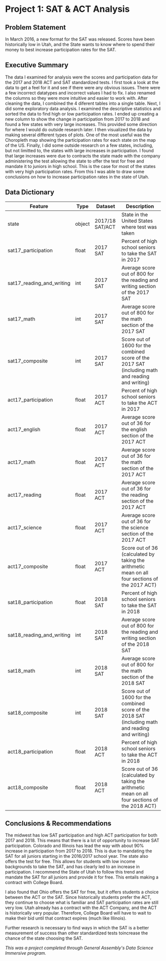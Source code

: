 # Project 1: SAT & ACT Analysis
## Problem Statement
In March 2016, a new format for the SAT was released. Scores have been historically low in Utah, and the State wants to know where to spend their money to best increase participation rates for the SAT.
## Executive Summary
The data I examined for analysis were the scores and participation data for the 2017 and 2018 ACT and SAT standardized tests. I first took a look at the data to get a feel for it and see if there were any obvious issues. There were a few incorrect datatypes and incorrect values I had to fix. I also renamed the columns so they were more intuitive and easier to work with. After cleaning the data, I combined the 4 diferent tables into a single table. Next, I did some exploratory data analysis. I examined the descriptive statistics and sorted the data to find high or low participation rates. I ended up creating a new column to show the change in participation from 2017 to 2018 and found a few states with very large increases. This provided some direction for where I would do outside research later. I then visualized the data by making several different types of plots. One of the most useful was the Choropleth map showing the participation rates for each state on the map of the US. Finally, I did some outside research on a few states, including, but not limitted to, the states with large increases in participation. I found that large increases were due to contracts the state made with the company administering the test allowing the state to offer the test for free and mandate it to juniors in high school. This is the case for most of the states with very high participation rates. From this I was able to draw some conclusions on how to increase participation rates in the state of Utah.
## Data Dictionary
|Feature|Type|Dataset|Description|
|---|---|---|---|
|state|object|2017/18 SAT/ACT|State in the United States where test was taken|
|sat17_participation|float|2017 SAT|Percent of high school seniors to take the SAT in 2017|
|sat17_reading_and_writing|int|2017 SAT|Average score out of 800 for the reading and writing section of the 2017 SAT|
|sat17_math|int|2017 SAT|Average score out of 800 for the math section of the 2017 SAT|
|sat17_composite|int|2017 SAT|Score out of 1600 for the combined score of the 2017 SAT (including math and reading and writing)|
|act17_participation|float|2017 ACT|Percent of high school seniors to take the ACT in 2017|
|act17_english|float|2017 ACT|Average score out of 36 for the english section of the 2017 ACT|
|act17_math|float|2017 ACT|Average score out of 36 for the math section of the 2017 ACT|
|act17_reading|float|2017 ACT|Average score out of 36 for the reading section of the 2017 ACT|
|act17_science|float|2017 ACT|Average score out of 36 for the science section of the 2017 ACT|
|act17_composite|float|2017 ACT|Score out of 36 (calculated by taking the arithmetic mean on all four sections of the 2017 ACT)|
|sat18_participation|float|2018 SAT|Percent of high school seniors to take the SAT in 2018|
|sat18_reading_and_writing|int|2018 SAT|Average score out of 800 for the reading and writing section of the 2018 SAT|
|sat18_math|int|2018 SAT|Average score out of 800 for the math section of the 2018 SAT|
|sat18_composite|int|2018 SAT|Score out of 1600 for the combined score of the 2018 SAT (including math and reading and writing)|
|act18_participation|float|2018 ACT|Percent of high school seniors to take the ACT in 2018|
|act18_composite|float|2018 ACT|Score out of 36 (calculated by taking the arithmetic mean on all four sections of the 2018 ACT)|
## Conclusions & Recommendations
<p> The midwest has low SAT participation and high ACT participation for both 2017 and 2018. This means that there is a lot of opportunity to increase SAT participation. Colorado and Illinois has lead the way with about 90% increase in participation from 2017 to 2018. This is due to mandating the SAT for all juniors starting in the 2016/2017 school year. The state also offers the test for free. This allows for students with low income backgrounds to take the SAT, and has clearly led to an increase in participation. I recommend the State of Utah to follow this trend and mandate the SAT for all juniors and provide it for free. This entails making a contract with College Board. <p/>
<p> I also found that Ohio offers the SAT for free, but it offers students a choice between the ACT or the SAT. Since historically students prefer the ACT, they continue to choose what is familiar and SAT participation rates are still very low. Utah already has a contract with the ACT Company, and the ACT is historically very popular. Therefore, College Board will have to wait to make their bid until that contract expires (much like Illinois). <p/>
<p> Further research is necessary to find ways in which the SAT is a better measurement of success than other standardized tests toincrease the chance of the state choosing the SAT. <p/>

*This was a project completed through General Assembly's Data Science Immersive program.*